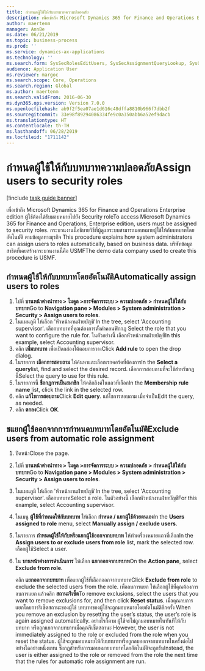 ```yaml
---
title: กำหนดผู้ใช้ให้กับบทบาทความปลอดภัย
description: เพื่อเข้าถึง Microsoft Dynamics 365 for Finance and Operations Enterprise edition ผู้ใช้ต้องได้รับมอบหมายไปยัง Security role
author: maertenm
manager: AnnBe
ms.date: 06/21/2019
ms.topic: business-process
ms.prod: ''
ms.service: dynamics-ax-applications
ms.technology: ''
ms.search.form: SysSecRolesEditUsers, SysSecAssignmentQueryLookup, SysQueryForm, SysSecRoleExcludeUsers
audience: Application User
ms.reviewer: margoc
ms.search.scope: Core, Operations
ms.search.region: Global
ms.author: maertenm
ms.search.validFrom: 2016-06-30
ms.dyn365.ops.version: Version 7.0.0
ms.openlocfilehash: ab9f2f5ea07ae1d616c48dffa8810b966f7dbb2f
ms.sourcegitcommit: 33e98f89294086334fe9c0a350abb6a52ef9dacb
ms.translationtype: HT
ms.contentlocale: th-TH
ms.lasthandoff: 06/28/2019
ms.locfileid: "1711142"
---
```

# <a name="assign-users-to-security-roles"></a><span data-ttu-id="c14af-103">กำหนดผู้ใช้ให้กับบทบาทความปลอดภัย</span><span class="sxs-lookup"><span data-stu-id="c14af-103">Assign users to security roles</span></span>

[!include [task guide banner](../../includes/task-guide-banner.md)]

<span data-ttu-id="c14af-104">เพื่อเข้าถึง Microsoft Dynamics 365 for Finance and Operations Enterprise edition ผู้ใช้ต้องได้รับมอบหมายไปยัง Security role</span><span class="sxs-lookup"><span data-stu-id="c14af-104">To access Microsoft Dynamics 365 for Finance and Operations, Enterprise edition, users must be assigned to security roles.</span></span> <span data-ttu-id="c14af-105">กระบวนงานนี้อธิบายวิธีที่ผู้ดูแลระบบสามารถมอบหมายผู้ใช้ให้กับบทบาทโดยอัตโนมัติ ตามข้อมูลทางธุรกิจ </span><span class="sxs-lookup"><span data-stu-id="c14af-105">This procedure explains how system administrators can assign users to roles automatically, based on business data.</span></span> <span data-ttu-id="c14af-106">บริษัทข้อมูลสาธิตที่เคยสร้างกระบวนงานนี้คือ USMF</span><span class="sxs-lookup"><span data-stu-id="c14af-106">The demo data company used to create this procedure is USMF.</span></span>


## <a name="automatically-assign-users-to-roles"></a><span data-ttu-id="c14af-107">กำหนดผู้ใช้ให้กับบทบาทโดยอัตโนมัติ</span><span class="sxs-lookup"><span data-stu-id="c14af-107">Automatically assign users to roles</span></span>
1. <span data-ttu-id="c14af-108">ไปที่ **บานหน้าต่างนำทาง > โมดูล >การจัดการระบบ > ความปลอดภัย > กำหนดผู้ใช้ให้กับบทบาท**</span><span class="sxs-lookup"><span data-stu-id="c14af-108">Go to **Navigation pane > Modules > System administration > Security > Assign users to roles**.</span></span>
2. <span data-ttu-id="c14af-109">ในแผนภูมิ ให้เลือก 'หัวหน้างานฝ่ายบัญชี'</span><span class="sxs-lookup"><span data-stu-id="c14af-109">In the tree, select 'Accounting supervisor'.</span></span> <span data-ttu-id="c14af-110">เลือกบทบาทที่คุณต้องการตั้งค่าคอนฟิกกฎ </span><span class="sxs-lookup"><span data-stu-id="c14af-110">Select the role that you want to configure the rule for.</span></span> <span data-ttu-id="c14af-111">ในตัวอย่างนี้ เลือกหัวหน้างานฝ่ายบัญชี</span><span class="sxs-lookup"><span data-stu-id="c14af-111">In this example, select Accounting supervisor.</span></span> 
3. <span data-ttu-id="c14af-112">คลิก **เพิ่มบทบาท** เพื่อเปิดกล่องโต้ตอบการวาง</span><span class="sxs-lookup"><span data-stu-id="c14af-112">Click **Add rule** to open the drop dialog.</span></span>
4. <span data-ttu-id="c14af-113">ในรายการ **เลือกการสอบถาม** ให้ค้นหาและเลือกเรกคอร์ดที่ต้องการ</span><span class="sxs-lookup"><span data-stu-id="c14af-113">In the **Select a query**list, find and select the desired record.</span></span> <span data-ttu-id="c14af-114">เลือกการสอบถามที่จะใช้สำหรับกฎนี้</span><span class="sxs-lookup"><span data-stu-id="c14af-114">Select the query to use for this rule.</span></span>  
5. <span data-ttu-id="c14af-115">ในรายการนี้ **ชื่อกฎการเป็นสมาชิก** ให้คลิกลิงค์ในแถวที่เลือก</span><span class="sxs-lookup"><span data-stu-id="c14af-115">In the **Membership rule name** list, click the link in the selected row.</span></span>
6. <span data-ttu-id="c14af-116">คลิก **แก้ไขการสอบถาม**</span><span class="sxs-lookup"><span data-stu-id="c14af-116">Click **Edit query**.</span></span> <span data-ttu-id="c14af-117">แก้ไขการสอบถาม เมื่อจำเป็น</span><span class="sxs-lookup"><span data-stu-id="c14af-117">Edit the query, as needed.</span></span>  
7. <span data-ttu-id="c14af-118">คลิก **ตกลง**</span><span class="sxs-lookup"><span data-stu-id="c14af-118">Click **OK**.</span></span>

## <a name="exclude-users-from-automatic-role-assignment"></a><span data-ttu-id="c14af-119">ชแยกผู้ใช้ออกจากการกำหนดบทบาทโดยอัตโนมัติ</span><span class="sxs-lookup"><span data-stu-id="c14af-119">Exclude users from automatic role assignment</span></span>
1. <span data-ttu-id="c14af-120">ปิดหน้า</span><span class="sxs-lookup"><span data-stu-id="c14af-120">Close the page.</span></span>
2. <span data-ttu-id="c14af-121">ไปที่ **บานหน้าต่างนำทาง > โมดูล >การจัดการระบบ > ความปลอดภัย > กำหนดผู้ใช้ให้กับบทบาท**</span><span class="sxs-lookup"><span data-stu-id="c14af-121">Go to **Navigation pane > Modules > System administration > Security > Assign users to roles**.</span></span>
3. <span data-ttu-id="c14af-122">ในแผนภูมิ ให้เลือก 'หัวหน้างานฝ่ายบัญชี'</span><span class="sxs-lookup"><span data-stu-id="c14af-122">In the tree, select 'Accounting supervisor'.</span></span> <span data-ttu-id="c14af-123">เลือกบทบาท</span><span class="sxs-lookup"><span data-stu-id="c14af-123">Select a role.</span></span> <span data-ttu-id="c14af-124">ในตัวอย่างนี้ เลือกหัวหน้างานฝ่ายบัญชี</span><span class="sxs-lookup"><span data-stu-id="c14af-124">For this example, select Accounting supervisor.</span></span>  
4. <span data-ttu-id="c14af-125">ในเมนู **ผู้ใช้ที่กำหนดให้กับบทบาท** ให้เลือก **กำหนด / แยกผู้ใช้ด้วยตนเอง**</span><span class="sxs-lookup"><span data-stu-id="c14af-125">In the **Users assigned to role** menu, select **Manually assign / exclude users**.</span></span>
5. <span data-ttu-id="c14af-126">ในรายการ **กำหนดผู้ใช้ให้กับหรือแยกผู้ใช้ออกจากบทบาท** ให้ทำเครื่องหมายแถวที่เลือก</span><span class="sxs-lookup"><span data-stu-id="c14af-126">In the **Assign users to or exclude users from role** list, mark the selected row.</span></span> <span data-ttu-id="c14af-127">เลือกผู้ใช้</span><span class="sxs-lookup"><span data-stu-id="c14af-127">Select a user.</span></span>  
6. <span data-ttu-id="c14af-128">ใน **บานหน้าต่างการดำเนินการ** ให้เลือก **แยกออกจากบทบาท**</span><span class="sxs-lookup"><span data-stu-id="c14af-128">On the **Action pane**, select **Exclude from role**.</span></span>
    
    <span data-ttu-id="c14af-129">คลิก **แยกออกจากบทบาท** เพื่อแยกผู้ใช้ที่เลือกออกจากบทบาท</span><span class="sxs-lookup"><span data-stu-id="c14af-129">Click **Exclude from role** to exclude the selected users from the role.</span></span> <span data-ttu-id="c14af-130">เพื่อลบการแยก ให้เลือกผู้ใช้ที่คุณต้องการลบการแยก แล้วคลิก **สถานะรีเซ็ต**</span><span class="sxs-lookup"><span data-stu-id="c14af-130">To remove exclusions, select the users that you want to remove exclusions for, and then click **Reset status**.</span></span> <span data-ttu-id="c14af-131">เมื่อคุณลบการแยกโดยการรีเซ็ตสถานะของผู้ใช้ บทบาทของผู้ใช้จะถูกมอบหมายโดยอัตโนมัติอีกครั้ง </span><span class="sxs-lookup"><span data-stu-id="c14af-131">When you remove an exclusion by resetting the user’s status, the user’s role is again assigned automatically.</span></span> <span data-ttu-id="c14af-132">อย่างไรก็ตาม ผู้ใช้จะไม่ถูกมอบหมายในทันทีให้กับบทบาท หรือถูกแยกจากบทบาทเมื่อคุณรีเซ็ตสถานะ </span><span class="sxs-lookup"><span data-stu-id="c14af-132">However, the user is not immediately assigned to the role or excluded from the role when you reset the status.</span></span> <span data-ttu-id="c14af-133">ผู้ใช้จะถูกมอบหมายให้กับบทบาทหรือถูกลบออกจากบทบาทในครั้งต่อไป อย่างใดอย่างหนึ่งแทน ซึ่งกฎสำหรับการมอบหมายบทบาทโดยอัตโนมัติจะถูกรัน</span><span class="sxs-lookup"><span data-stu-id="c14af-133">Instead, the user is either assigned to the role or removed from the role the next time that the rules for automatic role assignment are run.</span></span>  
